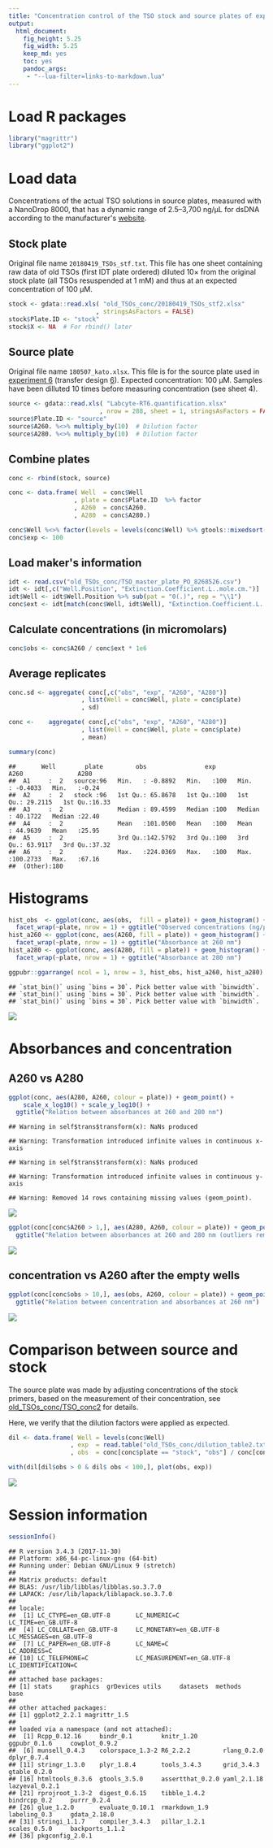 ```yaml
---
title: "Concentration control of the TSO stock and source plates of exp. 6"
output: 
  html_document: 
    fig_height: 5.25
    fig_width: 5.25
    keep_md: yes
    toc: yes
    pandoc_args:
     - "--lua-filter=links-to-markdown.lua"
---
```





Load R packages
===============


```r
library("magrittr")
library("ggplot2")
```


Load data
=========

Concentrations of the actual TSO solutions in source plates, measured with
a NanoDrop 8000, that has a dynamic range of 2.5–3,700 ng/μL for dsDNA according
to the manufacturer's [website](https://www.thermofisher.com/jp/en/home/industrial/spectroscopy-elemental-isotope-analysis/molecular-spectroscopy/ultraviolet-visible-visible-spectrophotometry-uv-vis-vis/uv-vis-vis-instruments/nanodrop-microvolume-spectrophotometers/nanodrop-products-guide.html).


Stock plate
-----------

Original file name `20180419_TSOs_stf.txt`.  This file has one sheet containing
raw data of old TSOs (first IDT plate ordered) diluted 10× from the original
stock plate (all TSOs resuspended at 1 mM) and thus at an expected concentration
of 100 μM.


```r
stock <- gdata::read.xls( "old_TSOs_conc/20180419_TSOs_stf2.xlsx"
                        , stringsAsFactors = FALSE)
stock$Plate.ID <- "stock"
stock$X <- NA  # For rbind() later
```


Source plate
------------

Original file name `180507_kato.xlsx`.  This file is for the source plate used
in [experiment 6](Labcyte-RT_Data_Analysis_6.md)
(transfer design [6](Labcyte-RT6.md)).  Expected concentration: 100 μM.
Samples have been dilluted 10 times before measuring concentration (see sheet 4).


```r
source <- gdata::read.xls( "Labcyte-RT6.quantification.xlsx"
                         , nrow = 288, sheet = 1, stringsAsFactors = FALSE)
source$Plate.ID <- "source"
source$A260. %<>% multiply_by(10)  # Dilution factor
source$A280. %<>% multiply_by(10)  # Dilution factor
```


Combine plates
--------------


```r
conc <- rbind(stock, source)

conc <- data.frame( Well  = conc$Well      
                  , plate = conc$Plate.ID  %>% factor
                  , A260  = conc$A260.
                  , A280  = conc$A280.)

conc$Well %<>% factor(levels = levels(conc$Well) %>% gtools::mixedsort())
conc$exp <- 100
```


Load maker's information
------------------------


```r
idt <- read.csv("old_TSOs_conc/TSO_master_plate_PO_8268526.csv")
idt <- idt[,c("Well.Position", "Extinction.Coefficient.L..mole.cm.")]
idt$Well <- idt$Well.Position %>% sub(pat = "0(.)", rep = "\\1")
conc$ext <- idt[match(conc$Well, idt$Well), "Extinction.Coefficient.L..mole.cm."]
```


Calculate concentrations (in micromolars)
-----------------------------------------


```r
conc$obs <- conc$A260 / conc$ext * 1e6
```


Average replicates
------------------


```r
conc.sd <- aggregate( conc[,c("obs", "exp", "A260", "A280")]
                    , list(Well = conc$Well, plate = conc$plate)
                    , sd)

conc <-    aggregate( conc[,c("obs", "exp", "A260", "A280")]
                    , list(Well = conc$Well, plate = conc$plate)
                    , mean)

summary(conc)
```

```
##       Well        plate         obs                exp           A260               A280      
##  A1     :  2   source:96   Min.   : -0.8892   Min.   :100   Min.   : -0.4033   Min.   :-0.24  
##  A2     :  2   stock :96   1st Qu.: 65.8678   1st Qu.:100   1st Qu.: 29.2115   1st Qu.:16.33  
##  A3     :  2               Median : 89.4599   Median :100   Median : 40.1722   Median :22.40  
##  A4     :  2               Mean   :101.0500   Mean   :100   Mean   : 44.9639   Mean   :25.95  
##  A5     :  2               3rd Qu.:142.5792   3rd Qu.:100   3rd Qu.: 63.9117   3rd Qu.:37.32  
##  A6     :  2               Max.   :224.0369   Max.   :100   Max.   :100.2733   Max.   :67.16  
##  (Other):180
```


Histograms
==========


```r
hist_obs  <- ggplot(conc, aes(obs,  fill = plate)) + geom_histogram() +
  facet_wrap(~plate, nrow = 1) + ggtitle("Observed concentrations (ng/μL)")
hist_a260 <- ggplot(conc, aes(A260, fill = plate)) + geom_histogram() +
  facet_wrap(~plate, nrow = 1) + ggtitle("Absorbance at 260 nm")
hist_a280 <- ggplot(conc, aes(A280, fill = plate)) + geom_histogram() +
  facet_wrap(~plate, nrow = 1) + ggtitle("Absorbance at 280 nm")

ggpubr::ggarrange( ncol = 1, nrow = 3, hist_obs, hist_a260, hist_a280)
```

```
## `stat_bin()` using `bins = 30`. Pick better value with `binwidth`.
## `stat_bin()` using `bins = 30`. Pick better value with `binwidth`.
## `stat_bin()` using `bins = 30`. Pick better value with `binwidth`.
```

![](TSO_concentration_check3_files/figure-html/concentration_QC_histograms-1.png)<!-- -->


Absorbances and concentration
=============================

## A260 vs A280


```r
ggplot(conc, aes(A280, A260, colour = plate)) + geom_point() +
    scale_x_log10() + scale_y_log10() +
  ggtitle("Relation between absorbances at 260 and 280 nm")
```

```
## Warning in self$trans$transform(x): NaNs produced
```

```
## Warning: Transformation introduced infinite values in continuous x-axis
```

```
## Warning in self$trans$transform(x): NaNs produced
```

```
## Warning: Transformation introduced infinite values in continuous y-axis
```

```
## Warning: Removed 14 rows containing missing values (geom_point).
```

![](TSO_concentration_check3_files/figure-html/concentration_QC_abs_ratio-1.png)<!-- -->

```r
ggplot(conc[conc$A260 > 1,], aes(A280, A260, colour = plate)) + geom_point() +
  ggtitle("Relation between absorbances at 260 and 280 nm (outliers removed)")
```

![](TSO_concentration_check3_files/figure-html/concentration_QC_abs_ratio-2.png)<!-- -->

## concentration vs A260 after the empty wells


```r
ggplot(conc[conc$obs > 10,], aes(obs, A260, colour = plate)) + geom_point() +
  ggtitle("Relation between concentration and absorbances at 260 nm")
```

![](TSO_concentration_check3_files/figure-html/concentration_QC_conc_a260-1.png)<!-- -->


Comparison between source and stock
===================================

The source plate was made by adjusting concentrations of the stock primers,
based on the measurement of their concentration, see
[old_TSOs_conc/TSO_conc2](old_TSOs_conc/TSO_conc2.md) for details.

Here, we verify that the dilution factors were applied as expected.  


```r
dil <- data.frame( Well = levels(conc$Well)
                 , exp  = read.table("old_TSOs_conc/dilution_table2.txt", dec = ",", sep = "\t", header = TRUE)[,2, drop = T] / 10
                 , obs  = conc[conc$plate == "stock", "obs"] / conc[conc$plate == "source", "obs"])

with(dil[dil$obs > 0 & dil$ obs < 100,], plot(obs, exp))
```

![](TSO_concentration_check3_files/figure-html/dil_factors-1.png)<!-- -->


Session information
===================


```r
sessionInfo()
```

```
## R version 3.4.3 (2017-11-30)
## Platform: x86_64-pc-linux-gnu (64-bit)
## Running under: Debian GNU/Linux 9 (stretch)
## 
## Matrix products: default
## BLAS: /usr/lib/libblas/libblas.so.3.7.0
## LAPACK: /usr/lib/lapack/liblapack.so.3.7.0
## 
## locale:
##  [1] LC_CTYPE=en_GB.UTF-8       LC_NUMERIC=C               LC_TIME=en_GB.UTF-8       
##  [4] LC_COLLATE=en_GB.UTF-8     LC_MONETARY=en_GB.UTF-8    LC_MESSAGES=en_GB.UTF-8   
##  [7] LC_PAPER=en_GB.UTF-8       LC_NAME=C                  LC_ADDRESS=C              
## [10] LC_TELEPHONE=C             LC_MEASUREMENT=en_GB.UTF-8 LC_IDENTIFICATION=C       
## 
## attached base packages:
## [1] stats     graphics  grDevices utils     datasets  methods   base     
## 
## other attached packages:
## [1] ggplot2_2.2.1 magrittr_1.5 
## 
## loaded via a namespace (and not attached):
##  [1] Rcpp_0.12.16     bindr_0.1        knitr_1.20       ggpubr_0.1.6     cowplot_0.9.2   
##  [6] munsell_0.4.3    colorspace_1.3-2 R6_2.2.2         rlang_0.2.0      dplyr_0.7.4     
## [11] stringr_1.3.0    plyr_1.8.4       tools_3.4.3      grid_3.4.3       gtable_0.2.0    
## [16] htmltools_0.3.6  gtools_3.5.0     assertthat_0.2.0 yaml_2.1.18      lazyeval_0.2.1  
## [21] rprojroot_1.3-2  digest_0.6.15    tibble_1.4.2     bindrcpp_0.2     purrr_0.2.4     
## [26] glue_1.2.0       evaluate_0.10.1  rmarkdown_1.9    labeling_0.3     gdata_2.18.0    
## [31] stringi_1.1.7    compiler_3.4.3   pillar_1.2.1     scales_0.5.0     backports_1.1.2 
## [36] pkgconfig_2.0.1
```
